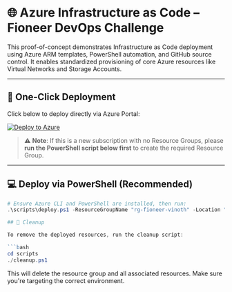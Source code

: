 # 🌐 Azure Infrastructure as Code – Fioneer DevOps Challenge

This proof-of-concept  demonstrates Infrastructure as Code deployment using Azure ARM templates, PowerShell automation, and GitHub source control. It enables standardized provisioning of core Azure resources like Virtual Networks and Storage Accounts.

---

## 🚀 One-Click Deployment

Click below to deploy directly via Azure Portal:

[![Deploy to Azure](https://aka.ms/deploytoazurebutton)](https://portal.azure.com/#create/Microsoft.Template/uri/https%3A%2F%2Fraw.githubusercontent.com%2Fvinoji2005%2Vino_Test%2Fmain%2Ftemplates%2FmainTemplate.json)

> ⚠️ **Note**: If this is a new subscription with no Resource Groups, please **run the PowerShell script below first** to create the required Resource Group.

---

## 💻 Deploy via PowerShell (Recommended)

```powershell
# Ensure Azure CLI and PowerShell are installed, then run:
.\scripts\deploy.ps1 -ResourceGroupName "rg-fioneer-vinoth" -Location "eastus"

## 🧹 Cleanup

To remove the deployed resources, run the cleanup script:

```bash
cd scripts
./cleanup.ps1
```

This will delete the resource group and all associated resources. Make sure you're targeting the correct environment.
